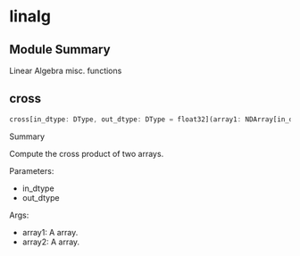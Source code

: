 



# linalg

##  Module Summary
  
Linear Algebra misc. functions
## cross


```rust
cross[in_dtype: DType, out_dtype: DType = float32](array1: NDArray[in_dtype], array2: NDArray[in_dtype]) -> NDArray[$1]
```  
Summary  
  
Compute the cross product of two arrays.  
  
Parameters:  

- in_dtype
- out_dtype
  
Args:  

- array1: A array.
- array2: A array.
